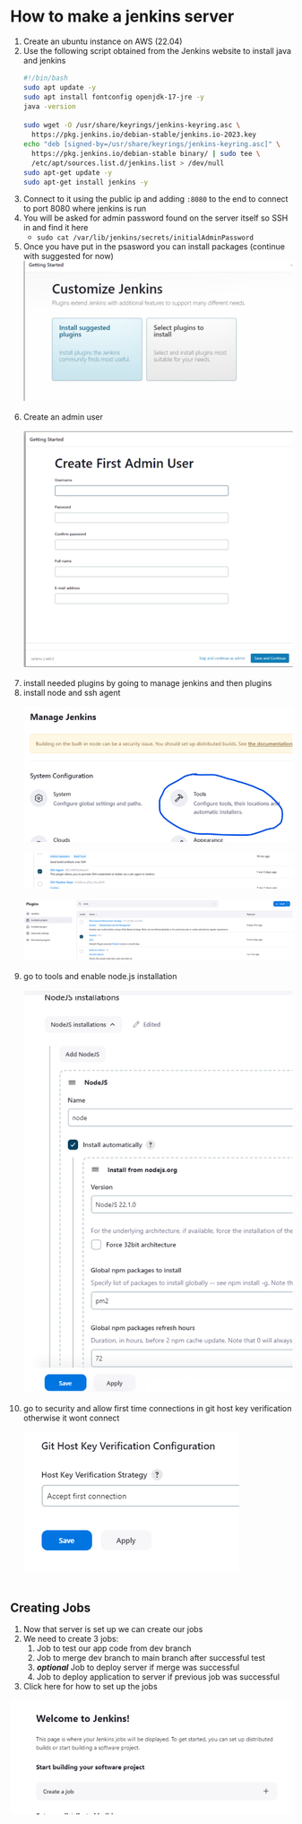 # How to make a jenkins server
1. Create an ubuntu instance on AWS (22.04)
2. Use the following script obtained from the Jenkins website to install java and jenkins
    ```bash
    #!/bin/bash
    sudo apt update -y
    sudo apt install fontconfig openjdk-17-jre -y
    java -version
    
    sudo wget -O /usr/share/keyrings/jenkins-keyring.asc \
      https://pkg.jenkins.io/debian-stable/jenkins.io-2023.key
    echo "deb [signed-by=/usr/share/keyrings/jenkins-keyring.asc]" \
      https://pkg.jenkins.io/debian-stable binary/ | sudo tee \
      /etc/apt/sources.list.d/jenkins.list > /dev/null
    sudo apt-get update -y
    sudo apt-get install jenkins -y
    ```
3. Connect to it using the public ip and adding `:8080` to the end to connect to port 8080 where jenkins is run
4. You will be asked for admin password found on the server itself so SSH in and find it here <br>
   - `sudo cat /var/lib/jenkins/secrets/initialAdminPassword`
5. Once you have put in the psasword you can install packages (continue with suggested for now)
![img.png](img.png) <br><br>
6. Create an admin user <br><br>
![img_1.png](img_1.png) <br><br>
7. install needed plugins by going to manage jenkins and then plugins 
8. install node and ssh agent <br><br>
![img_5.png](img_5.png) <br><br>
![img_7.png](img_7.png) <br><br>
![img_4.png](img_4.png) <br><br>
9. go to tools and enable node.js installation <br><br>
![img_6.png](img_6.png) <br><br>
10. go to security and allow first time connections in git host key verification otherwise it wont connect <br><br>
![img_3.png](img_3.png) <br><br>

## Creating Jobs

1. Now that server is set up we can create our jobs 
2. We need to create 3 jobs:
   1. Job to test our app code from dev branch
   2. Job to merge dev branch to main branch after successful test
   3. ***optional*** Job to deploy server if merge was successful
   4. Job to deploy application to server if previous job was successful
3. Click here for how to set up the jobs

![img_2.png](img_2.png)




